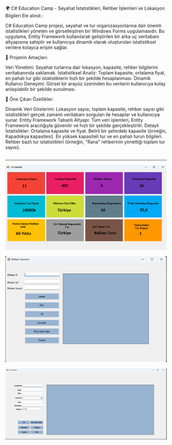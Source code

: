 
🌍 C# Education Camp - Seyahat İstatistikleri, Rehber İşlemleri ve  Lokasyon Bilgileri Ele alındı : 

C# Education Camp projesi, seyahat ve tur organizasyonlarına dair önemli istatistikleri yöneten ve görselleştiren bir Windows Forms uygulamasıdır. Bu uygulama, Entity Framework kullanılarak geliştirilen bir arka uç veritabanı altyapısına sahiptir ve kullanıcıya dinamik olarak oluşturulan istatistiksel verilere kolayca erişim sağlar.

🎯 Projenin Amaçları:

Veri Yönetimi: Seyahat turlarına dair lokasyon, kapasite, rehber bilgilerini veritabanında saklamak.
İstatistiksel Analiz: Toplam kapasite, ortalama fiyat, en pahalı tur gibi istatistiklerin hızlı bir şekilde hesaplanması.
Dinamik Kullanıcı Deneyimi: Görsel bir arayüz üzerinden bu verilerin kullanıcıya kolay anlaşılabilir bir şekilde sunulması.


📌 Öne Çıkan Özellikler:

Dinamik Veri Gösterimi: Lokasyon sayısı, toplam kapasite, rehber sayısı gibi istatistikleri gerçek zamanlı veritabanı sorguları ile hesaplar ve kullanıcıya sunar.
Entity Framework Tabanlı Altyapı: Tüm veri işlemleri, Entity Framework aracılığıyla güvenilir ve hızlı bir şekilde gerçekleştirilir.
Detaylı İstatistikler:
Ortalama kapasite ve fiyat.
Belirli bir şehirdeki kapasite (örneğin, Kapadokya kapasitesi).
En yüksek kapasiteli tur ve en pahalı turun bilgileri.
Rehber bazlı tur istatistikleri (örneğin, "Rana" rehberinin yönettiği toplam tur sayısı).
<br><br>
<hr>

![](https://github.com/ercansahin16/CSharpEducationCamp_301/blob/master/imgs/Ekran%20g%C3%B6r%C3%BCnt%C3%BCs%C3%BC%202024-11-26%20003519.png)
<br><br>
![](https://github.com/ercansahin16/CSharpEducationCamp_301/blob/master/imgs/Ekran%20g%C3%B6r%C3%BCnt%C3%BCs%C3%BC%202024-11-26%20003544.png)
<br><br>
![](https://github.com/ercansahin16/CSharpEducationCamp_301/blob/master/imgs/Ekran%20g%C3%B6r%C3%BCnt%C3%BCs%C3%BC%202024-11-26%20003720.png)
